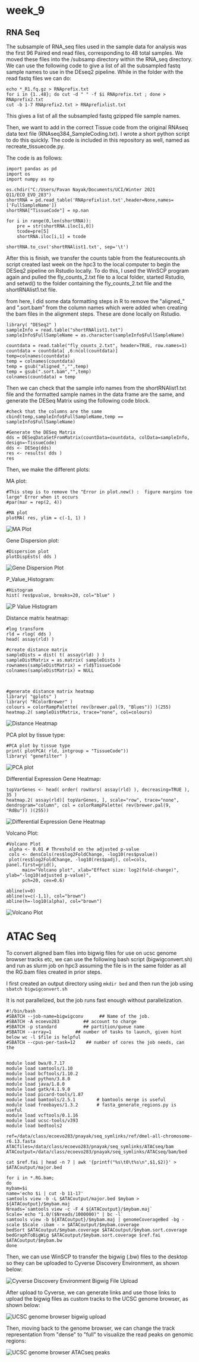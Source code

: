 # week_9

## RNA Seq

The subsample of RNA_seq files used in the sample data for analysis was the first 96 Paired end read files, corresponding to 48 total samples. We moved these files into the /subsamp directory within the RNA_seq directory. We can use the following code to give a list of all the subsampled fastq sample names to use in the DEseq2 pipeline.
While in the folder with the read fastq files we can do:

```
echo *_R1.fq.gz > RNAprefix.txt
for i in {1..48}; do cut -d " " -f $i RNAprefix.txt ; done > RNAprefix2.txt
cut -b 1-7 RNAprefix2.txt > RNAprefixlist.txt
```

This gives a list of all the subsampled fastq gzipped file sample names.

Then, we want to add in the correct Tissue code from the original RNAseq data text file (RNAseq384_SampleCoding.txt). I wrote a short python script to do this quickly. The code is included in this repository as well, named as recreate_tissuecode.py.

The code is as follows:

```
import pandas as pd
import os
import numpy as np

os.chdir("C:/Users/Pavan Nayak/Documents/UCI/Winter 2021 Q11/ECO_EVO_283")
shortRNA = pd.read_table('RNAprefixlist.txt',header=None,names=['FullSampleName'])
shortRNA["TissueCode"] = np.nan

for i in range(0,len(shortRNA)):
    pre = str(shortRNA.iloc[i,0])
    tcode=pre[5]
    shortRNA.iloc[i,1] = tcode

shortRNA.to_csv('shortRNAlist1.txt', sep='\t')

```
After this is finish, we transfer the counts table from the featurecounts.sh script created last week on the hpc3 to the local computer to begin the DESeq2 pipeline on Rstudio locally. To do this, I used the WinSCP program again and pulled the fly_counts_2.txt file to a local folder, started Rstudio, and setwd() to the folder containing the fly_counts_2.txt file and the shortRNAlist1.txt file.


from here, I did some data formatting steps in R to remove the "aligned_" and ".sort.bam" from the column names which were added when creating the bam files in the alignment steps. These are done locally on Rstudio.


```
library( "DESeq2" )
sampleInfo = read.table("shortRNAlist1.txt")
sampleInfo$FullSampleName = as.character(sampleInfo$FullSampleName)

countdata = read.table("fly_counts_2.txt", header=TRUE, row.names=1)
countdata = countdata[ ,6:ncol(countdata)]
temp=colnames(countdata)
temp = colnames(countdata)
temp = gsub("aligned_","",temp)
temp = gsub(".sort.bam","",temp)
colnames(countdata) = temp

```

Then we can check that the sample info names from the shortRNAlist1.txt file and the formatted sample names in the data frame are the same, and generate the DESeq Matrix using the following code block.

```
#check that the columns are the same
cbind(temp,sampleInfo$FullSampleName,temp == sampleInfo$FullSampleName)

#Generate the DESeq Matrix
dds = DESeqDataSetFromMatrix(countData=countdata, colData=sampleInfo, design=~TissueCode)
dds <- DESeq(dds)
res <- results( dds )
res
```

Then, we make the different plots:

MA plot:

```
#This step is to remove the "Error in plot.new() :  figure margins too large" Error when it occurs
#par(mar = rep(2, 4))

#MA plot
plotMA( res, ylim = c(-1, 1) )
```

![MA Plot](/Figurs/MAPlot.png)

Gene Dispersion plot:

```
#Dispersion plot
plotDispEsts( dds )
```
![Gene Dispersion Plot](/Figures/Dispersion_Plot.png)

P_Value_Histogram:

```
#Histogram
hist( res$pvalue, breaks=20, col="blue" )
```
![P Value Histogram](/Figures/p_value_histogram.png)

Distance matrix heatmap:

```
#log transform
rld = rlog( dds )
head( assay(rld) )

#create distance matrix
sampleDists = dist( t( assay(rld) ) )
sampleDistMatrix = as.matrix( sampleDists )
rownames(sampleDistMatrix) = rld$TissueCode
colnames(sampleDistMatrix) = NULL



#generate distance matrix heatmap
library( "gplots" )
library( "RColorBrewer" )
colours = colorRampPalette( rev(brewer.pal(9, "Blues")) )(255)
heatmap.2( sampleDistMatrix, trace="none", col=colours)
```
![Distance Heatmap](/Figures/distance_heatmap.png)

PCA plot by tissue type:

```
#PCA plot by tissue type
print( plotPCA( rld, intgroup = "TissueCode"))
library( "genefilter" )
```
![PCA plot](/Figures/PCA_plot.png)

Differential Expression Gene Heatmap:

```
topVarGenes <- head( order( rowVars( assay(rld) ), decreasing=TRUE ), 35 )
heatmap.2( assay(rld)[ topVarGenes, ], scale="row", trace="none", dendrogram="column", col = colorRampPalette( rev(brewer.pal(9, "RdBu")) )(255))
```

![Differential Expression Gene Heatmap](/Figures/DEG_heatmap.png)

Volcano Plot:

```
#Volcano Plot
 alpha <- 0.01 # Threshold on the adjusted p-value
 cols <- densCols(res$log2FoldChange, -log10(res$pvalue))
 plot(res$log2FoldChange, -log10(res$padj), col=cols, panel.first=grid(),
      main="Volcano plot", xlab="Effect size: log2(fold-change)", ylab="-log10(adjusted p-value)",
      pch=20, cex=0.6)
 
abline(v=0)
abline(v=c(-1,1), col="brown")
abline(h=-log10(alpha), col="brown")
```
![Volcano Plot](/Figures/Volcano_plot.png)


# ATAC Seq

To convert aligned bam files into bigwig files for use on ucsc genome browser tracks etc, we can use the following bash script (bigwigconvert.sh) and run as slurm job on hpc3
assuming the file is in the same folder as all the RG.bam files created in prior steps.

I first created an output directory using `mkdir bed` and then run the job using `sbatch bigwigconvert.sh`

It is not parallelized, but the job runs fast enough without parallelization.

```
#!/bin/bash
#SBATCH --job-name=bigwigconv      ## Name of the job.
#SBATCH -A ecoevo283         ## account to charge
#SBATCH -p standard          ## partition/queue name
#SBATCH --array=1         ## number of tasks to launch, given hint below wc -l $file is helpful
#SBATCH --cpus-per-task=12    ## number of cores the job needs, can the


module load bwa/0.7.17
module load samtools/1.10
module load bcftools/1.10.2
module load python/3.8.0
module load java/1.8.0
module load gatk/4.1.9.0
module load picard-tools/1.87
module load bamtools/2.5.1        # bamtools merge is useful
module load freebayes/1.3.2       # fasta_generate_regions.py is useful
module load vcftools/0.1.16
module load ucsc-tools/v393
module load bedtools2

ref=/data/class/ecoevo283/pnayak/seq_symlinks/ref/dmel-all-chromosome-r6.13.fasta
ATACfiles=/data/class/ecoevo283/pnayak/seq_symlinks/ATACseq/bam
ATACoutput=/data/class/ecoevo283/pnayak/seq_symlinks/ATACseq/bam/bed

cat $ref.fai | head -n 7 | awk '{printf("%s\t0\t%s\n",$1,$2)}' > $ATACoutput/major.bed

for i in *.RG.bam;
do
mybam=$i
name='echo $i | cut -b 11-17'
samtools view -b -L $ATACoutput/major.bed $mybam > ${ATACoutput}/$mybam.maj
Nreads=`samtools view -c -F 4 ${ATACoutput}/$mybam.maj`
Scale=`echo "1.0/($Nreads/1000000)" | bc -l`
samtools view -b ${ATACoutput}/$mybam.maj | genomeCoverageBed -bg -scale $Scale -ibam - > $ATACoutput/$mybam.coverage
bedSort $ATACoutput/$mybam.coverage $ATACoutput/$mybam.sort.coverage
bedGraphToBigWig $ATACoutput/$mybam.sort.coverage $ref.fai $ATACoutput/$mybam.bw
done

```

Then, we can use WinSCP to transfer the bigwig (.bw) files to the desktop so they can be uploaded to Cyverse Discovery Environment, as shown below:

![Cyverse Discovery Environment Bigwig File Upload](/ATACseq_genome_browser/Cyverse_upload.PNG)

After upload to Cyverse, we can generate links and use those links to upload the bigwig files as custom tracks to the UCSC genome browser, as shown below:

![UCSC genome browser bigwig upload](/ATACseq_genome_browser/genome_browser_upload.PNG)

Then, moving back to the genome browser, we can change the track representation from "dense" to "full" to visualize the read peaks on genomic regions:

![UCSC genome browser ATACseq peaks](/ATACseq_genome_browser/genome_browser_peaks.PNG)


